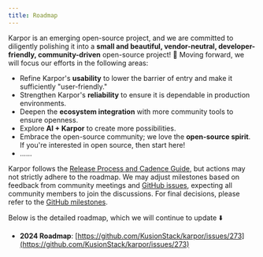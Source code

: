 ```yaml
---
title: Roadmap
---
```

Karpor is an emerging open-source project, and we are committed to diligently polishing it into a **small and beautiful, vendor-neutral, developer-friendly, community-driven** open-source project! 🚀 Moving forward, we will focus our efforts in the following areas:

- Refine Karpor's **usability** to lower the barrier of entry and make it sufficiently "user-friendly."
- Strengthen Karpor's **reliability** to ensure it is dependable in production environments.
- Deepen the **ecosystem integration** with more community tools to ensure openness.
- Explore **AI + Karpor** to create more possibilities.
- Embrace the open-source community; we love the **open-source spirit**. If you're interested in open source, then start here!
- ......

Karpor follows the [Release Process and Cadence Guide](../4-developer-guide/2-conventions/1-release-process.md), but actions may not strictly adhere to the roadmap. We may adjust milestones based on feedback from community meetings and [GitHub issues](https://github.com/KusionStack/karpor/issues), expecting all community members to join the discussions. For final decisions, please refer to the [GitHub milestones](https://github.com/KusionStack/karpor/milestones).

Below is the detailed roadmap, which we will continue to update ⬇️

- **2024 Roadmap**: [https://github.com/KusionStack/karpor/issues/273](https://github.com/KusionStack/karpor/issues/273)
